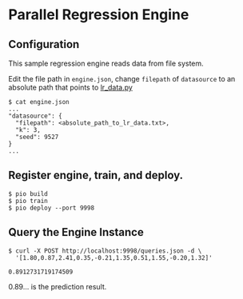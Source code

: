 # Parallel Regression Engine

## Configuration

This sample regression engine reads data from file system.

Edit the file path in `engine.json`, change `filepath` of `datasource` to an absolute path that points to
[lr_data.py](../data/lr_data.txt)

```
$ cat engine.json
...
"datasource": {
  "filepath": <absolute_path_to_lr_data.txt>,
  "k": 3,
  "seed": 9527
}
...

```

## Register engine, train, and deploy.

```
$ pio build
$ pio train
$ pio deploy --port 9998
```

## Query the Engine Instance

```
$ curl -X POST http://localhost:9998/queries.json -d \
  '[1.80,0.87,2.41,0.35,-0.21,1.35,0.51,1.55,-0.20,1.32]'

0.8912731719174509
```

0.89... is the prediction result.
